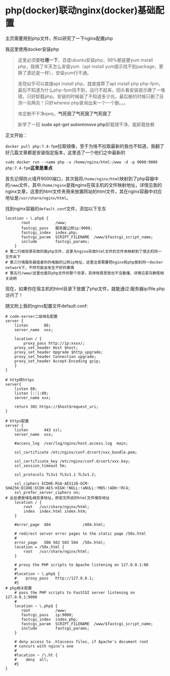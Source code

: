 # php(docker)联动nginx(docker)基础配置


主页需要用到php文件，所以研究了一下nginx配置php

我这里使用docker安装php

> 这里必须要**吐槽一下**，百度ubuntu安装php，99%都是要yum install php，我搞了半天怎么安装yum（apt install yum提示找不到package，更换了源还是一样），安装yum行不通。
>
> 发现似乎可以直接apt install php，就直接莽了apt install php php-fpm，最后不知道为什么php-fpm找不到，运行不起来，回头看安装提示爆了一堆错，只好卸载php。安装的时候装了不知道多少兆，最后删的时候只删了目测一兆两兆！只好whereis php查询出来一个一个删。。。
>
> 肯定删不干净qwq，**气死我了气死我了气死我了**
>
> 新学了一招 **sudo apt-get autoremove php**卸载很干净，能卸载依赖

正文开始：

`docker pull php:7.4-fpm`拉取镜像，至于为啥不拉取最新的我也不知道，我翻了好几篇文章都是安装指定版本，这里选了一个他们之中最新的

`sudo docker run --name php -v /home/nginx/html:/www -d -p 9000:9000 php:7.4-fpm`**这里是重点**

首先记得防火墙开9000端口，其次我将`/home/nginx/html`映射到了php容器中的`/www`文件，其中`/home/nginx`是我nginx在宿主机的文件映射地址，详情见我的nginx文章，这里的html文件夹用来放置网站的html文件，其在nginx容器中对应地址是`/usr/share/nginx/html`。

找到nginx容器的`default.conf`文件，添加以下东东

```shell
location ~ \.php$ {
       root           /www;
       fastcgi_pass   服务器公网ip:9000;
       fastcgi_index  index.php;
       fastcgi_param  SCRIPT_FILENAME  /www/$fastcgi_script_name;
       include        fastcgi_params;
    }
# 第二行根目录存放的是php文件，这里与nginx存放html文件的文件夹映射到了宿主机同一文件夹下
# 第三行填服务器或者你的电脑的公网ip地址，这里注意需要把nginx和php放到同一docker network下，不然可能会发生不好的事情
# 第五行/www/这里也是存php文件的那个目录，具体啥意思我也不没看懂，详情见菜鸟教程相关说明
```

现在，如果你在宿主机的html目录下放置了php文件，就能通过:服务器ip/file.php访问了！

随文附上我的nginx配置文件default.conf:

```shell
# code-server二级域名配置
server {
    listen       80;
    server_name  xxx;

    location / {
        proxy_pass http://ip:xxxx/;
	proxy_set_header Host $host;
	proxy_set_header Upgrade $http_upgrade;
	proxy_set_header Connection upgrade;
	proxy_set_header Accept-Encoding gzip;
    }
}

# http转https
server{
    listen 80;
    listen [::]:80;
    server_name xxx;

    return 301 https://$host$request_uri;
}

# https配置
server {
    listen       443 ssl;
    server_name  xxx;

    #access_log  /var/log/nginx/host.access.log  main;
    
    ssl_certificate /etc/nginx/conf.d/cert/xxx_bundle.pem;
    
    ssl_certificate_key /etc/nginx/conf.d/cert/xxx.key;
    ssl_session_timeout 5m;

    ssl_protocols TLSv1 TLSv1.1 TLSv1.2;

    ssl_ciphers ECDHE-RSA-AES128-GCM-SHA256:ECDHE:ECDH:AES:HIGH:!NULL:!aNULL:!MD5:!ADH:!RC4;
    ssl_prefer_server_ciphers on;
# 此处便是域名根目录地址，即前文所说的html文件储存地址
    location / {
        root   /usr/share/nginx/html;
        index  index.html index.htm;
    }

    #error_page  404              /404.html;

    # redirect server error pages to the static page /50x.html
    #
    error_page   500 502 503 504  /50x.html;
    location = /50x.html {
        root   /usr/share/nginx/html;
    }

    # proxy the PHP scripts to Apache listening on 127.0.0.1:80
    #
    #location ~ \.php$ {
    #    proxy_pass   http://127.0.0.1;
    #}
# php相关配置
    # pass the PHP scripts to FastCGI server listening on 127.0.0.1:9000
    #
    location ~ \.php$ {
       root           /www;
       fastcgi_pass   ip:9000;
       fastcgi_index  index.php;
       fastcgi_param  SCRIPT_FILENAME  /www/$fastcgi_script_name;
       include        fastcgi_params;
    }

    # deny access to .htaccess files, if Apache's document root
    # concurs with nginx's one
    #
    #location ~ /\.ht {
    #    deny  all;
    #}
}
```


